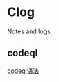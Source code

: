 # Clog
Notes and logs.

## codeql
[codeql语法](https://github.com/muzai/Clog/tree/master/codeql/codeql-grammar)
